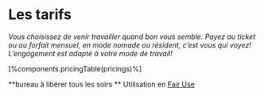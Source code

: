 # Les tarifs
*Vous choisissez de venir travailler quand bon vous semble. Payez au ticket ou au forfait mensuel, en mode nomade ou résident, c’est vous qui voyez!
L’engagement est adapté à votre mode de travail!*

[%components.pricingTable(pricings)%]

\*\*bureau à libérer tous les soirs
\*\* Utilisation en [Fair Use](http://fr.wikipedia.org/wiki/Fair_use "Lire définition du Fair use sur Wikipédia")

